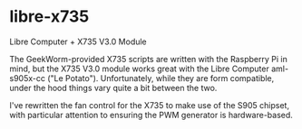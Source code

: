 # libre-x735
Libre Computer + X735 V3.0 Module

The GeekWorm-provided X735 scripts are written with the Raspberry Pi in mind, but the X735 V3.0 module works great with the Libre Computer aml-s905x-cc ("Le Potato"). Unfortunately, while they are form compatible, under the hood things vary quite a bit between the two. 

I've rewritten the fan control for the X735 to make use of the S905 chipset, with particular attention to ensuring the PWM generator is hardware-based.

